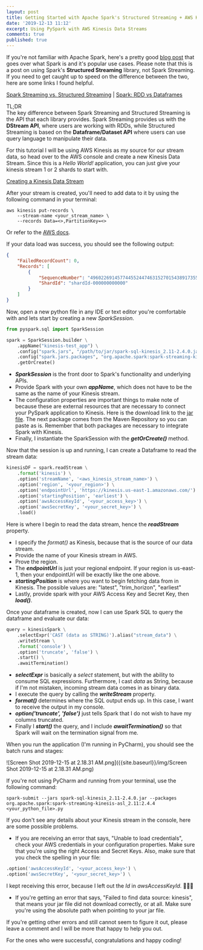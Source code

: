 ```yaml
---
layout: post
title: Getting Started with Apache Spark's Structured Streaming + AWS Kinesis
date: '2019-12-13 11:12'
excerpt: Using PySpark with AWS Kinesis Data Streams
comments: true
published: true
---
```

If you're not familiar with Apache Spark, here's a pretty good [blog post](https://mapr.com/blog/spark-101-what-it-what-it-does-and-why-it-matters/) that goes over what Spark is and it's popular use cases. Please note that this is a post on using Spark's **Structured Streaming** library, not Spark Streaming. If you need to get caught up to speed on the difference between the two, here are some links I found helpful.

[Spark Streaming vs. Structured Streaming](https://dzone.com/articles/spark-streaming-vs-structured-streaming) | 
[Spark: RDD vs Dataframes](https://blog.knoldus.com/spark-rdd-vs-dataframes/)

TL;DR  
The key difference between Spark Streaming and Structured Streaming is the API that each library provides. Spark Streaming provides us with the **DStream API**, where users are working with RDDs, while Structured Streaming is based on the **Dataframe/Dataset API** where users can use query language to manipulate their data.

For this tutorial I will be using AWS Kinesis as my source for our stream data, so head over to the AWS console and create a new Kinesis Data Stream. Since this is a _Hello World!_ application, you can just give your kinesis stream 1 or 2 shards to start with.

[Creating a Kinesis Data Stream](https://docs.aws.amazon.com/streams/latest/dev/amazon-kinesis-streams.html)

After your stream is created, you'll need to add data to it by using the following command in your terminal:

```terminal
aws kinesis put-records \
    --stream-name <your_stream_name> \
    --records Data=<>,PartitionKey=<>
```  
Or refer to the [AWS docs](https://docs.aws.amazon.com/cli/latest/reference/kinesis/put-records.html).

If your data load was success, you should see the following output:

```json
{
    "FailedRecordCount": 0,
    "Records": [
        {
            "SequenceNumber": "49602269145774455244746315270154389173555084512406274050",
            "ShardId": "shardId-000000000000"
        }
    ]
}
```

Now, open a new python file in any IDE or text editor you're comfortable with and lets start by creating a new _SparkSession_.

```python
from pyspark.sql import SparkSession

spark = SparkSession.builder \
    .appName("kinesis-test_app") \
    .config("spark.jars", "/path/to/jar/spark-sql-kinesis_2.11-2.4.0.jar") \
    .config("spark.jars.packages", "org.apache.spark:spark-streaming-kinesis-asl_2.11:2.4.4") \
    .getOrCreate()
```  

- _**SparkSession**_ is the front door to Spark's functionality and underlying APIs.  
- Provide Spark with your own _**appName**_, which does not have to be the same as the name of your Kinesis stream.
- The configuration properties are important things to make note of because these are external resources that are necessary to connect your PySpark application to Kinesis. Here is the download link to the <a href="https://github.com/mattwith2tees/pyspark_kinesis/blob/master/spark-sql-kinesis_2.11-2.4.0.jar" download="spark-sql-kinesis">jar file</a>. The next package comes from the Maven Repository so you can paste as is. Remember that both packages are necessary to integrate Spark with Kinesis.
- Finally, I instantiate the SparkSession with the _**getOrCreate()**_ method.

Now that the session is up and running, I can create a Dataframe to read the stream data:

```python
kinesisDF = spark.readStream \
    .format('kinesis') \
    .option('streamName', '<aws_kinesis_stream_name>') \
    .option('region', '<your_region>') \
    .option('endpointUrl', 'https://kinesis.us-east-1.amazonaws.com/') \
    .option('startingPosition', 'earliest') \
    .option('awsAccessKeyId', '<your_access_key>') \
    .option('awsSecretKey', '<your_secret_key>') \
    .load()
```
 
Here is where I begin to read the data stream, hence the _**readStream**_ property.
- I specify the _format()_ as Kinesis, because that is the source of our data stream.
- Provide the name of your Kinesis stream in AWS.
- Prove the region.
- The _**endpointUrl**_ is just your regional endpoint. If your region is us-east-1, then your endpointUrl will be exactly like the one above.
- _**startingPosition**_ is where you want to begin fetching data from in Kinesis. The possible values are: "latest", "trim_horizon", "earliest"
- Lastly, provide spark with your AWS Access Key and Secret Key, then _**load()**_.

Once your dataframe is created, now I can use Spark SQL to query the dataframe and evaluate our data:

```python
query = kinesisSpark \
    .selectExpr('CAST (data as STRING)').alias("stream_data") \
    .writeStream \
    .format('console') \
    .option('truncate', 'false') \
    .start() \
    .awaitTermination()
```

- _**selectExpr**_ is basically a _select_ statement, but with the ability to consume SQL expressions. Furthermore, I cast _data_ as String, because if I'm not mistaken, incoming stream data comes in as binary data.
- I execute the query by calling the _**writeStream**_ property.
- _**format()**_ determines where the SQL output ends up. In this case, I want to receive the output in my console.
- _**option('truncate', 'false')**_ just tells Spark that I do not wish to have my columns truncated.
- Finally I _**start()**_ the query, and I include _**awaitTermination()**_ so that Spark will wait on the termination signal from me.

When you run the application (I'm running in PyCharm), you should see the batch runs and stages:

![Screen Shot 2019-12-15 at 2.18.31 AM.png]({{site.baseurl}}/img/Screen Shot 2019-12-15 at 2.18.31 AM.png)

If you're not using PyCharm and running from your terminal, use the following command:

```
spark-submit --jars spark-sql-kinesis_2.11-2.4.0.jar --packages org.apache.spark:spark-streaming-kinesis-asl_2.11:2.4.4 <your_python_file>.py
```

If you don't see any details about your Kinesis stream in the console, here are some possible problems.

- If you are receiving an error that says, "Unable to load credentials", check your AWS credentials in your configuration properties. Make sure that you're using the right Access and Secret Keys. Also, make sure that you check the spelling in your file:

```python
.option('awsAccessKeyId', '<your_access_key>') \
.option('awsSecretKey', '<your_secret_key>') \
```
I kept receiving this error, because I left out the _Id_ in _awsAccessKeyId_. 🤦🏾‍♂️

- If you're getting an error that says, "Failed to find data source: kinesis", that means your jar file did not download correctly, or at all. Make sure you're using the absolute path when pointing to your jar file.

If you're getting other errors and still cannot seem to figure it out, please leave a comment and I will be more that happy to help you out.

For the ones who were successful, congratulations and happy coding!



